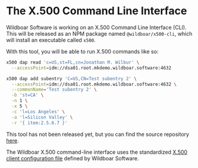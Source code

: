 # The X.500 Command Line Interface

Wildboar Software is working on an X.500 Command Line Interface (CLI). This will
be released as an NPM package named `@wildboar/x500-cli`, which will install
an executable called `x500`.

With this tool, you will be able to run X.500 commands like so:

```bash
x500 dap read 'c=US,st=FL,cn=Jonathan M. Wilbur' \
  --accessPoint=idm://dsa01.root.mkdemo.wildboar.software:4632
```

```bash
x500 dap add subentry 'C=US,CN=Test subentry 2' \
  --accessPoint=idm://dsa01.root.mkdemo.wildboar.software:4632 \
  --commonName='Test subentry 2' \
  -b 'st=CA' \
  -n 1 \
  -x 5 \
  -c 'l=Los Angeles' \
  -a 'l=Silicon Valley' \
  -r '{ item:2.5.6.7 }'
```

This tool has not been released yet, but you can find the source repository
[here](https://github.com/Wildboar-Software/directory).

The Wildboar X.500 command-line interface uses the standardized
[X.500 client configuration file](./client-config.md) defined by Wildboar
Software.
